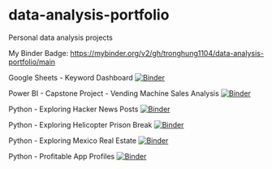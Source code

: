 # data-analysis-portfolio
Personal data analysis projects

My Binder Badge: https://mybinder.org/v2/gh/tronghung1104/data-analysis-portfolio/main

Google Sheets - Keyword Dashboard [![Binder](https://mybinder.org/badge_logo.svg)](https://mybinder.org/v2/gh/tronghung1104/data-analysis-portfolio/main?labpath=Google%20Sheet%20-%20Keyword%20Report%2Fkeyword_dashboard.ipynb)

Power BI - Capstone Project - Vending Machine Sales Analysis [![Binder](https://mybinder.org/badge_logo.svg)](https://notebooks.gesis.org/binder/jupyter/user/tronghung1104-d-lysis-portfolio-7q39wqof/notebooks/Power%20BI%20-%20Capstone%20Project%20-%20Vending%20Machine%20Sales/vending_machine_sales_analysis.ipynb)

Python - Exploring Hacker News Posts  [![Binder](https://mybinder.org/badge_logo.svg)](https://notebooks.gesis.org/binder/jupyter/user/tronghung1104-d-lysis-portfolio-7q39wqof/notebooks/Python%20-%20Exploring%20Hacker%20News%20Posts/exploring_hacker_news_posts.ipynb)

Python - Exploring Helicopter Prison Break [![Binder](https://mybinder.org/badge_logo.svg)](https://notebooks.gesis.org/binder/jupyter/user/tronghung1104-d-lysis-portfolio-7q39wqof/notebooks/Python%20-%20Exploring%20Helicopter%20Prison%20Break/exploring_helicopter_prison_break.ipynb)

Python - Exploring Mexico Real Estate [![Binder](https://mybinder.org/badge_logo.svg)](https://notebooks.gesis.org/binder/jupyter/user/tronghung1104-d-lysis-portfolio-7q39wqof/tree/Python%20-%20Exploring%20Mexico%20Real%20Estate/exploring_mexico_real_estate.ipynb)

Python - Profitable App Profiles [![Binder](https://mybinder.org/badge_logo.svg)](https://notebooks.gesis.org/binder/jupyter/user/tronghung1104-d-lysis-portfolio-7q39wqof/notebooks/Python%20-%20Profitable%20App%20Profiles%20for%20the%20App%20Store%20and%20Google%20Play%20Markets/analyzing_mobile_app_data.ipynb)
